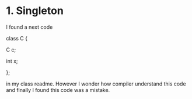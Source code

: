 # 1. Singleton

I found a next code

class C {

 C c;

 int x;

};
  
 in my class readme. However I wonder how compiler understand this code and finally I found this code was a mistake.
